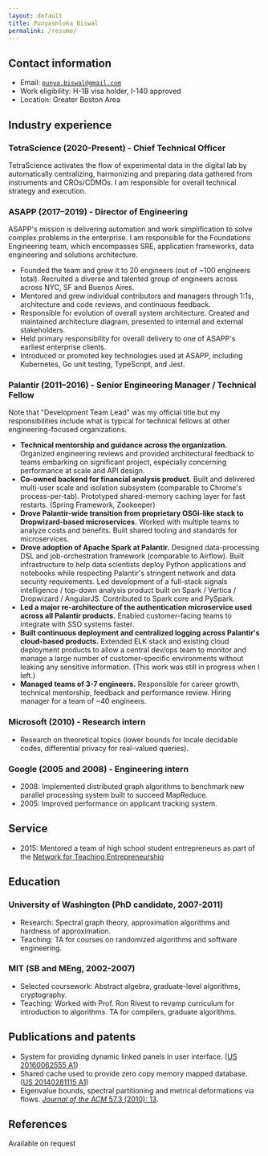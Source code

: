 ```yaml
---
layout: default
title: Punyashloka Biswal
permalink: /resume/
---
```


## Contact information

- Email: [`punya.biswal@gmail.com`](mailto:punya.biswal@gmail.com)
- Work eligibility: H-1B visa holder, I-140 approved
- Location: Greater Boston Area

## Industry experience

### TetraScience (2020-Present) - Chief Technical Officer

TetraScience activates the flow of experimental data in the digital lab by automatically centralizing, harmonizing and preparing data gathered from instruments and CROs/CDMOs. I am responsible for overall technical strategy and execution.

### ASAPP (2017–2019) - Director of Engineering

ASAPP's mission is delivering automation and work simplification to solve complex problems in the enterprise. I am responsible for the Foundations Engineering team, which encompasses SRE, application frameworks, data engineering and solutions architecture.

- Founded the team and grew it to 20 engineers (out of ~100 engineers total). Recruited a diverse and talented group of engineers across  across NYC, SF and Buenos Aires.
- Mentored and grew individual contributors and managers through 1:1s, architecture and code reviews, and continuous feedback.
- Responsible for evolution of overall system architecture. Created and maintained architecture diagram, presented to internal and external stakeholders.
- Held primary responsibility for overall delivery to one of ASAPP's earliest enterprise clients.
- Introduced or promoted key technologies used at ASAPP, including Kubernetes, Go unit testing, TypeScript, and Jest.

### Palantir (2011–2016) - Senior Engineering Manager / Technical Fellow

Note that "Development Team Lead" was my official title but my responsibilities include what is typical for technical fellows at other engineering-focused organizations.
- **Technical mentorship and guidance across the organization.** Organized engineering reviews and provided architectural feedback to teams embarking on significant project, especially concerning performance at scale and API design.
- **Co-owned backend for financial analysis product.** Built and delivered multi-user scale and isolation subsystem (comparable to Chrome's process-per-tab). Prototyped shared-memory caching layer for fast restarts. (Spring Framework, Zookeeper)
- **Drove Palantir-wide transition from proprietary OSGi-like stack to Dropwizard-based microservices.** Worked with multiple teams to analyze costs and benefits. Built shared tooling and standards for microservices.
- **Drove adoption of Apache Spark at Palantir.** Designed data-processing DSL and job-orchestration framework (comparable to Airflow). Built infrastructure to help data scientists deploy Python applications and notebooks while respecting Palantir's stringent network and data security requirements. Led development of a full-stack signals intelligence / top-down analysis product built on Spark / Vertica / Dropwizard / AngularJS. Contributed to Spark core and PySpark.
- **Led a major re-architecture of the authentication microservice used across all Palantir products.** Enabled customer-facing teams to integrate with SSO systems faster.
- **Built continuous deployment and centralized logging across Palantir's cloud-based products.** Extended ELK stack and existing cloud deployment products to allow a central dev/ops team to monitor and manage a large number of customer-specific environments without leaking any sensitive information. (This work was still in progress when I left.)
- **Managed teams of 3-7 engineers.** Responsible for career growth, technical mentorship, feedback and performance review. Hiring manager for a team of ~40 engineers.

### Microsoft (2010) - Research intern

- Research on theoretical topics (lower bounds for locale decidable codes, differential privacy for real-valued queries).

### Google (2005 and 2008) - Engineering intern

- 2008: Implemented distributed graph algorithms to benchmark new parallel processing system built to succeed MapReduce.
- 2005: Improved performance on applicant tracking system.

## Service

- 2015: Mentored a team of high school student entrepreneurs as part of the [Network for Teaching Entrepreneurship](https://www.nfte.com/)

## Education

### University of Washington (PhD candidate, 2007-2011)

- Research: Spectral graph theory, approximation algorithms and hardness of approximation.
- Teaching: TA for courses on randomized algorithms and software engineering.

### MIT (SB and MEng, 2002-2007)

- Selected coursework: Abstract algebra, graduate-level algorithms, cryptography.
- Teaching: Worked with Prof. Ron Rivest to revamp curriculum for introduction to algorithms. TA for compilers, graduate algorithms.

## Publications and patents

- System for providing dynamic linked panels in user interface. ([US 20160062555 A1](http://www.google.com/patents/US20160062555))
- Shared cache used to provide zero copy memory mapped database. ([US 20140281115 A1](http://www.google.com/patents/US20140281115))
- Eigenvalue bounds, spectral partitioning and metrical deformations via flows. [*Journal of the ACM* 57.3 (2010): 13](http://dx.doi.org/10.1145/1706591.1706593).

## References

Available on request
